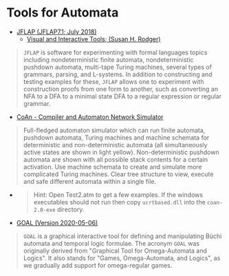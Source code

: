 # Tools for Automata

- [JFLAP (JFLAP7.1; July 2018)](http://www.jflap.org/)
  - [Visual and Interactive Tools; (Susan H. Rodger)](https://users.cs.duke.edu/~rodger/tools/tools.html)

> `JFLAP` is software for experimenting with formal languages topics 
including nondeterministic finite automata, nondeterministic pushdown automata, 
multi-tape Turing machines, several types of grammars, parsing, and L-systems.
In addition to constructing and testing examples for these, 
`JFLAP` allows one to experiment with construction proofs from one form to another,
such as converting an NFA to a DFA to a minimal state DFA to a regular expression 
or regular grammar.

- [CoAn - Compiler and Automaton Network Simulator](https://www.elstel.org/coan/index.html.en)

> Full-fledged automaton simulator which can run finite automata, pushdown automata, 
Turing machines and machine schemata for deterministic and non-deterministic automata 
(all simultaneously active states are shown in light yellow).
Non-deterministic pushdown automata are shown with all possible stack contents 
for a certain activation. 
Use machine schemata to create and simulate more complicated Turing machines.
Clear tree structure to view, execute and safe different automata within a single file.

  - > Hint: Open Test2.atm to get a few examples. If the windows executables should not run then copy `ucrtbased.dll` into the `coan-2.0-exe` directory.

- [GOAL (Version 2020-05-06)](http://goal.im.ntu.edu.tw/wiki/doku.php)

> `GOAL` is a graphical interactive tool for defining and manipulating Büchi automata and temporal logic formulae. 
The acronym `GOAL` was originally derived from "Graphical Tool for Omega-Automata and Logics". 
It also stands for "Games, Omega-Automata, and Logics", as we gradually add support for omega-regular games.